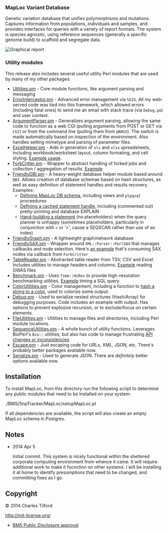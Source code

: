 ### MapLoc Variant Database

Genetic variation database that unifies polymorphisms and
mutations. Captures information from populations, individuals and
samples, and provides interfaces for queries with a variety of report
formats. The system is species agnostic, using reference sequences
(generally a specific genome build) to scaffold and segregate data.

![Graphical report][MapLoc]

### Utility modules

This release also includes several useful utility Perl modules that
are used by many of my other packages:

* [Utilities.pm][Utilities] - Core module functions, like argument
  parsing and messaging
* [ErrorInterceptor.pm][ErrorInterceptor] - Advanced error management
  via `%SIG`. All my web-served code was tied into this framework,
  which allowed errors (including fatal ones) to send me an email with
  stack trace (via `Debug.pm`) and user context.
* [ArgumentParser.pm][ArgumentParser] - Generalizes argument parsing,
  allowing the same code to function as a web CGI (pulling arguments
  from POST or GET via `CGI`) or from the command line (pulling them
  from `@ARGV`). The switch is made automatically based on inspection
  of the environment. Also handles setting mimetype and parsing of
  parameter files.
* [ExcelHelper.pm][ExcelHelper] - Aids in generation of `xls` and
  `xlsx` spreadsheets, including workbook/worksheet layout, column
  formating, and cell styling. [Example usage][ExEH].
* [ForkCritter.pm][ForkCritter] - Wrapper to abstract handling of
  forked jobs and collection / aggregation of results. [Example][ExFork]
* [FriendlyDBI.pm][FriendlyDBI] - A heavy-weight database helper
  module based around `DBI`. Allows creation of database schemae based
  on hash structures, as well as easy definition of statement handles
  and results recovery. Examples:
  * [Defining MapLoc DB schema][ExDbiSchema], including views and
    `plpgsql` proceedures
  * [Defining a cached statement handle][ExDbiSTH], including
    (commented out) pretty-printing and database EXPLAIN
  * [Hand-building a statement][ExDbiPlan] (no placeholders) when the
    query planner is unhappy (sometimes placeholders, particularly in
    conjunction with `>` or '<', cause a SEQSCAN rather than use of an
    index)
* [FriendlyGraph.pm][FriendlyGraph] - A lightweight graph/network database
* [FriendlySAX.pm][FriendlySAX] - Wrapper around
  `XML::Parser::PerlSAX` that manages callbacks and node
  selection. Here's [an example][ExSAX] that's consuming SAX nodes via
  callback from `ForkCritter`
* [TableReader.pm][TableReader] - Abstracted table reader from TSV,
  CSV and Excel. Includes utilities to manage headers and
  columns. [Example][ExTR] reading GWAS files
* [Benchmark.pm][Benchmark] - Uses `Time::HiRes` to provide
  high-resolution benchmarking utilities. [Example][ExBench] timing a
  SQL query.
* [ColorUtilities.pm][ColorUtilities] - Color management, including a
  function to [hash a string to a color][ExColor], used to colorize
  some output.
* [Debug.pm][Debug] - Used to serialize nested structures (Hash/Array)
  for debugging purposes. Code includes an example with output. Has
  options to prevent explosive recursion, or to exclude/focus on
  certain elements.
* [FileUtilities.pm][FileUtilities] - Utilities to manage files and
  directories, including Perl module locations.
* [SequenceUtilities.pm][SequenceUtilities] - A whole bunch of utility
  functions. Leverages BioPerl's `Bio::` utilities, but also has code
  to manage frustrating [API changes or inconsistencies][ExSeq]
* [Escape.pm][Escape] - Just escaping code for URLs, XML, JSON,
  etc. There's probably better packages available now.
* [Serialize.pm][Serialize] - Used to generate JSON. There are
  *definitely* better options available now.

Installation
------------

To install MapLoc, from this directory run the following script to
determine any public modules that need to be installed on your system:

./BMS/SnpTracker/MapLoc/setupMapLoc.pl

If all dependencies are available, the script will also create an
empty MapLoc schema in Postgres.

Notes
-----

*   2014 Apr 5

    Initial commit. This system is nicely functional within the
    sheltered corporate computing environment from whence it came. It
    will require additional work to make it fucnction on other
    systems. I will be installing it at home to identify presumptions
    that need to be changed, and committing fixes as I go.

Copyright
---------

&copy; 2014 Charles Tilford

 http://mit-license.org/

* [BMS Public Disclosure approval](PubD-Disclosure-Approval.md)

[MapLoc]: img/MapLoc.png

[ArgumentParser]: BMS/ArgumentParser.pm
[ErrorInterceptor]: BMS/ErrorInterceptor.pm
[ExcelHelper]: BMS/ExcelHelper.pm
[ForkCritter]: BMS/ForkCritter.pm
[FriendlyDBI]: BMS/FriendlyDBI.pm
[FriendlyGraph]: BMS/FriendlyGraph.pm
[FriendlySAX]: BMS/FriendlySAX.pm
[TableReader]: BMS/TableReader.pm
[Utilities]: BMS/Utilities.pm
[Benchmark]: BMS/Utilities/Benchmark.pm
[ColorUtilities]: BMS/Utilities/ColorUtilities.pm
[Debug]: BMS/Utilities/Debug.pm
[Escape]: BMS/Utilities/Escape.pm
[FileUtilities]: BMS/Utilities/FileUtilities.pm
[SequenceUtilities]: BMS/Utilities/SequenceUtilities.pm
[Serialize]: BMS/Utilities/Serialize.pm

[ExEH]: https://github.com/maptracker/MapLoc/blob/2f12b24705596ba5a197d6571666d8fff5fdf02d/BMS/SnpTracker/MapLoc/Reporter.pm#L1331
[ExFork]: https://github.com/maptracker/MapLoc/blob/2f12b24705596ba5a197d6571666d8fff5fdf02d/BMS/SnpTracker/MapLoc/load_dbSNP.pl#L241
[ExSAX]: https://github.com/maptracker/MapLoc/blob/2f12b24705596ba5a197d6571666d8fff5fdf02d/BMS/SnpTracker/MapLoc/load_dbSNP.pl#L578
[ExTR]: https://github.com/maptracker/MapLoc/blob/2f12b24705596ba5a197d6571666d8fff5fdf02d/BMS/SnpTracker/MapLoc/load_NHGRI_GWAS.pl#L113-L120
[ExDbiSchema]: https://github.com/maptracker/MapLoc/blob/2f12b24705596ba5a197d6571666d8fff5fdf02d/BMS/SnpTracker/MapLoc.pm#L2901
[ExDbiSTH]: https://github.com/maptracker/MapLoc/blob/2f12b24705596ba5a197d6571666d8fff5fdf02d/BMS/SnpTracker/MapLoc.pm#L4132-L4135
[ExDbiPlan]: https://github.com/maptracker/MapLoc/blob/2f12b24705596ba5a197d6571666d8fff5fdf02d/BMS/SnpTracker/MapLoc.pm#L6636-L6662
[ExBench]: https://github.com/maptracker/MapLoc/blob/2f12b24705596ba5a197d6571666d8fff5fdf02d/BMS/SnpTracker/MapLoc.pm#L5865-L5881
[ExColor]: https://github.com/maptracker/MapLoc/blob/master/BMS/Utilities/ColorUtilities.pm#L320
[ExSeq]: https://github.com/maptracker/MapLoc/blob/2f12b24705596ba5a197d6571666d8fff5fdf02d/BMS/Utilities/SequenceUtilities.pm#L801-L814
